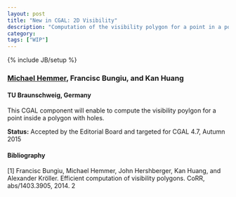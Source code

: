 ```yaml
---
layout: post
title: "New in CGAL: 2D Visibility"
description: "Computation of the visibility polygon for a point in a polygon with holes."
category:
tags: ["WIP"]
---
```

{% include JB/setup %}

<h3><a href="https://www.ibr.cs.tu-bs.de/users/hemmer/" target="_blank">Michael Hemmer</a>, Francisc Bungiu, and Kan Huang </h3>
<h4>TU Braunschweig, Germany</h4>

<p>This CGAL component will enable to compute the visibility poylgon for a point inside a polygon with holes.
</p>


<p><b>Status:</b> Accepted by the Editorial Board and targeted for CGAL 4.7, Autumn 2015</p>

<h4>Bibliography</h4>
<p>
[1] Francisc Bungiu, Michael Hemmer, John Hershberger, Kan Huang, and Alexander Kröller. Efficient computation
of visibility polygons. CoRR, abs/1403.3905, 2014. 2
</p>

